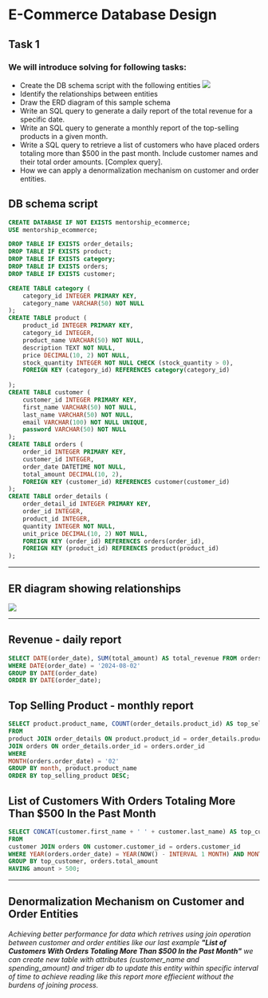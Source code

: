 # __E-Commerce Database Design__
## Task 1
### We will introduce solving for following tasks:
- Create the DB schema script with the following entities
![](https://github.com/au3m/db-mentorship-assignment/blob/main/assets/entities.png?raw=true)
- Identify the relationships between entities
- Draw the ERD diagram of this sample schema
- Write an SQL query to generate a daily report of the total revenue for a specific date.
- Write an SQL query to generate a monthly report of the top-selling products in a given month.
- Write a SQL query to retrieve a list of customers who have placed orders totaling more than $500 in the past month.
Include customer names and their total order amounts. [Complex query].
- How we can apply a denormalization mechanism on customer and order entities.
## DB schema script
```sql
CREATE DATABASE IF NOT EXISTS mentorship_ecommerce;
USE mentorship_ecommerce;

DROP TABLE IF EXISTS order_details;
DROP TABLE IF EXISTS product;
DROP TABLE IF EXISTS category;
DROP TABLE IF EXISTS orders;
DROP TABLE IF EXISTS customer;

CREATE TABLE category (
	category_id INTEGER PRIMARY KEY,
    category_name VARCHAR(50) NOT NULL
);
CREATE TABLE product (
	product_id INTEGER PRIMARY KEY,
    category_id INTEGER,
    product_name VARCHAR(50) NOT NULL,
    description TEXT NOT NULL,
    price DECIMAL(10, 2) NOT NULL,
    stock_quantity INTEGER NOT NULL CHECK (stock_quantity > 0),
    FOREIGN KEY (category_id) REFERENCES category(category_id)
    
);
CREATE TABLE customer (
	customer_id INTEGER PRIMARY KEY,
    first_name VARCHAR(50) NOT NULL,
    last_name VARCHAR(50) NOT NULL,
    email VARCHAR(100) NOT NULL UNIQUE,
    password VARCHAR(50) NOT NULL
);
CREATE TABLE orders (
	order_id INTEGER PRIMARY KEY,
    customer_id INTEGER,
    order_date DATETIME NOT NULL,
    total_amount DECIMAL(10, 2),
    FOREIGN KEY (customer_id) REFERENCES customer(customer_id)
);
CREATE TABLE order_details (
	order_detail_id INTEGER PRIMARY KEY,
    order_id INTEGER,
    product_id INTEGER,
    quantity INTEGER NOT NULL,
    unit_price DECIMAL(10, 2) NOT NULL,
    FOREIGN KEY (order_id) REFERENCES orders(order_id),
    FOREIGN KEY (product_id) REFERENCES product(product_id)
);
```

---
## ER diagram showing relationships
![](https://github.com/au3m/db-mentorship-assignment/blob/main/assets/mentorship-ecommerce%20erd.png?raw=true)

---
## Revenue - daily report
```sql
SELECT DATE(order_date), SUM(total_amount) AS total_revenue FROM orders
WHERE DATE(order_date) = '2024-08-02'
GROUP BY DATE(order_date)
ORDER BY DATE(order_date);
```
## Top Selling Product - monthly report
```sql
SELECT product.product_name, COUNT(order_details.product_id) AS top_selling_product, Month(orders.order_date) AS month
FROM
product JOIN order_details ON product.product_id = order_details.product_id
JOIN orders ON order_details.order_id = orders.order_id
WHERE
MONTH(orders.order_date) = '02'
GROUP BY month, product.product_name
ORDER BY top_selling_product DESC;
```
## List of Customers With Orders Totaling More Than $500 In the Past Month
```sql
SELECT CONCAT(customer.first_name + ' ' + customer.last_name) AS top_customer, sum(orders.total_amount) AS amount
FROM
customer JOIN orders ON customer.customer_id = orders.customer_id
WHERE YEAR(orders.order_date) = YEAR(NOW() - INTERVAL 1 MONTH) AND MONTH(orders.order_date) = MONTH(NOW() - INTERVAL 1 MONTH)
GROUP BY top_customer, orders.total_amount
HAVING amount > 500;
```
---

## Denormalization Mechanism on Customer and Order Entities
###### Achieving better performance for data which retrives using join operation between customer and order entities like our last example __"List of Customers With Orders Totaling More Than $500 In the Past Month"__ we can create new table with attributes (customer_name and spending_amount) and triger db to update this entity within specific interval of time to achieve reading like this report more effiecient without the burdens of joining process.
